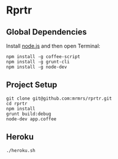 # Rprtr

## Global Dependencies

Install [node.js](http://nodejs.org) and then open Terminal:

    npm install -g coffee-script
    npm install -g grunt-cli
    npm install -g node-dev

## Project Setup

    git clone git@github.com:mrmrs/rprtr.git
    cd rprtr
    npm install
    grunt build:debug
    node-dev app.coffee

## Heroku

    ./heroku.sh